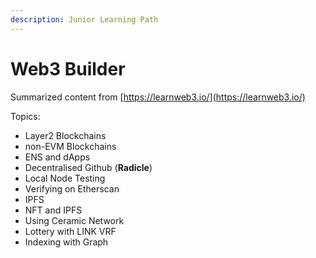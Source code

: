 ```yaml
---
description: Junior Learning Path
---
```


# Web3 Builder

Summarized content from [https://learnweb3.io/](https://learnweb3.io/)

Topics:

* Layer2 Blockchains
* non-EVM Blockchains
* ENS and dApps
* Decentralised Github (**Radicle**)
* Local Node Testing
* Verifying on Etherscan
* IPFS
* NFT and IPFS
* Using Ceramic Network
* Lottery with LINK VRF
* Indexing with Graph
